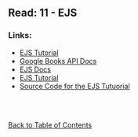 ## Read: 11 - EJS

### Links:

- [EJS Tutorial](https://www.youtube.com/playlist?list=PL7sCSgsRZ-slYARh3YJIqPGZqtGVqZRGt)
- [Google Books API Docs](https://developers.google.com/books/docs/v1/using#WorkingVolumes)
- [EJS Docs](http://ejs.co/)
- [EJS Tutorial](https://scotch.io/tutorials/use-ejs-to-template-your-node-application)
- [Source Code for the EJS Tutuorial](https://github.com/scotch-io/node-ejs)

<br>
<br>

[Back to Table of Contents](README.md)
